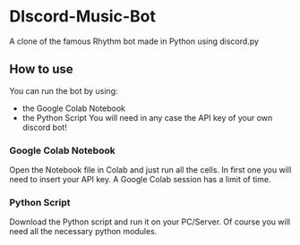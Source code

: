 # DIscord-Music-Bot
A clone of the famous Rhythm bot made in Python using discord.py

## How to use
You can run the bot by using:
- the Google Colab Notebook
- the Python Script
You will need in any case the API key of your own discord bot!

### Google Colab Notebook
Open the Notebook file in Colab and just run all the cells. In first one you will need to insert your API key. A Google Colab session has a limit of time.

### Python Script
Download the Python script and run it on your PC/Server. Of course you will need all the necessary python modules.
